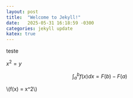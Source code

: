 ```yaml
---
layout: post
title:  "Welcome to Jekyll!"
date:   2025-05-31 16:18:59 -0300
categories: jekyll update
katex: true
---
```


teste

$x^2=y$

$$\int_a^b f(x) dx = F(b)-F(a)$$

\\(f(x) = x^2\\)